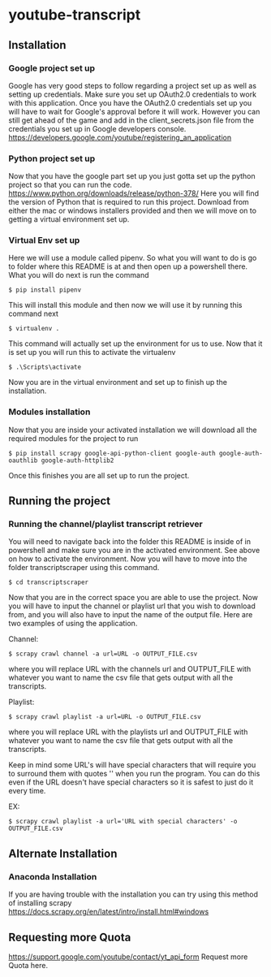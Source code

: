 # youtube-transcript

## Installation

### Google project set up

Google has very good steps to follow regarding a project set up as well as setting up credentials. Make sure you set up OAuth2.0 credentials to work with this application. Once you have the OAuth2.0 credentials set up you will have to wait for Google's approval before it will work. However you can still get ahead of the game and add in the client_secrets.json file from the credentials you set up in Google developers console.
https://developers.google.com/youtube/registering_an_application

### Python project set up

Now that you have the google part set up you just gotta set up the python project so that you can run the code.
https://www.python.org/downloads/release/python-378/ 
Here you will find the version of Python that is required to run this project. Download from either the mac or windows installers provided and then we will move on to getting a virtual environment set up.

### Virtual Env set up

Here we will use a module called pipenv. So what you will want to do is go to folder where this README is at and then open up a powershell there. What you will do next is run the command 
```
$ pip install pipenv
```
This will install this module and then now we will use it by running this command next 
```
$ virtualenv .
```
This command will actually set up the environment for us to use. Now that it is set up you will run this to activate the virtualenv
```
$ .\Scripts\activate
```
Now you are in the virtual environment and set up to finish up the installation.

### Modules installation

Now that you are inside your activated installation we will download all the required modules for the project to run
```
$ pip install scrapy google-api-python-client google-auth google-auth-oauthlib google-auth-httplib2
```
Once this finishes you are all set up to run the project.

## Running the project

### Running the channel/playlist transcript retriever

You will need to navigate back into the folder this README is inside of in powershell and make sure you are in the activated environment. See above on how to activate the environment. Now you will have to move into the folder transcriptscraper using this command.
```
$ cd transcriptscraper
```
Now that you are in the correct space you are able to use the project. Now you will have to input the channel or playlist url that you wish to download from, and you will also have to input the name of the output file. Here are two examples of using the application.

Channel:
```
$ scrapy crawl channel -a url=URL -o OUTPUT_FILE.csv
```
where you will replace URL with the channels url and OUTPUT_FILE with whatever you want to name the csv file that gets output with all the transcripts.

Playlist:
```
$ scrapy crawl playlist -a url=URL -o OUTPUT_FILE.csv
```
where you will replace URL with the playlists url and OUTPUT_FILE with whatever you want to name the csv file that gets output with all the transcripts.

Keep in mind some URL's will have special characters that will require you to surround them with quotes '' when you run the program. You can do this even if the URL doesn't have special characters so it is safest to just do it every time.

EX:
```
$ scrapy crawl playlist -a url='URL with special characters' -o OUTPUT_FILE.csv
```


## Alternate Installation

### Anaconda Installation

If you are having trouble with the installation you can try using this method of installing scrapy 
https://docs.scrapy.org/en/latest/intro/install.html#windows

## Requesting more Quota

https://support.google.com/youtube/contact/yt_api_form Request more Quota here.

